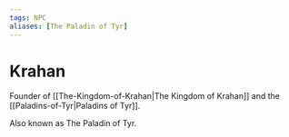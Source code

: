 ```yaml
---
tags: NPC
aliases: [The Paladin of Tyr]
---
```

# Krahan
Founder of [[The-Kingdom-of-Krahan|The Kingdom of Krahan]] and the [[Paladins-of-Tyr|Paladins of Tyr]].

Also known as The Paladin of Tyr.